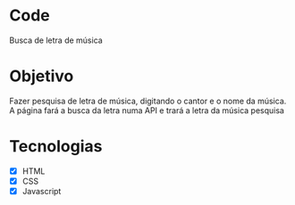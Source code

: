 # Code
Busca de letra de música

# Objetivo
Fazer pesquisa de letra de música, digitando o cantor e o nome da música. A página fará a busca da letra numa API e trará a letra da música pesquisa

# Tecnologias
- [X] HTML
- [X] CSS
- [X] Javascript

